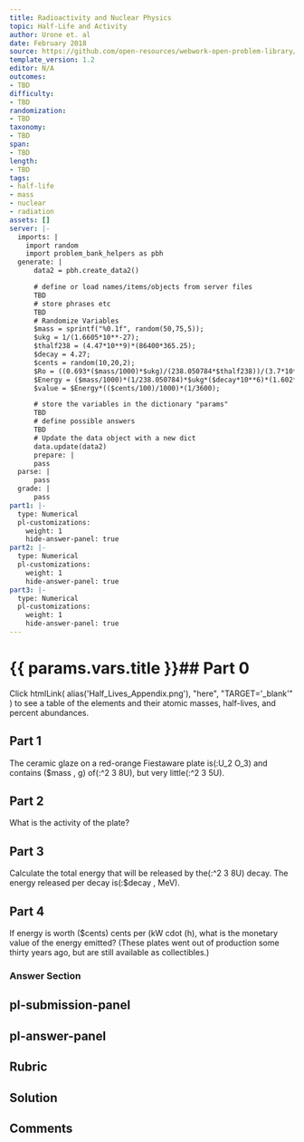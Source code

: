 ```yaml
---
title: Radioactivity and Nuclear Physics
topic: Half-Life and Activity
author: Urone et. al
date: February 2018
source: https://github.com/open-resources/webwork-open-problem-library/tree/master/Contrib/BrockPhysics/College_Physics_Urone/31.Radioactivity_and_Nuclear_Physics/31-05.Half-Life_and_Activity/NU_U17-31-05-019.pg
template_version: 1.2
editor: N/A
outcomes:
- TBD
difficulty:
- TBD
randomization:
- TBD
taxonomy:
- TBD
span:
- TBD
length:
- TBD
tags:
- half-life
- mass
- nuclear
- radiation
assets: []
server: |-
  imports: |
    import random
    import problem_bank_helpers as pbh
  generate: |
      data2 = pbh.create_data2()

      # define or load names/items/objects from server files
      TBD
      # store phrases etc
      TBD
      # Randomize Variables
      $mass = sprintf("%0.1f", random(50,75,5));
      $ukg = 1/(1.6605*10**-27);
      $thalf238 = (4.47*10**9)*(86400*365.25);
      $decay = 4.27;
      $cents = random(10,20,2);
      $Ro = ((0.693*($mass/1000)*$ukg)/(238.050784*$thalf238))/(3.7*10**10);
      $Energy = ($mass/1000)*(1/238.050784)*$ukg*($decay*10**6)*(1.602*10**-19);
      $value = $Energy*(($cents/100)/1000)*(1/3600);

      # store the variables in the dictionary "params"
      TBD
      # define possible answers
      TBD
      # Update the data object with a new dict
      data.update(data2)
      prepare: |
      pass
  parse: |
      pass
  grade: |
      pass
part1: |-
  type: Numerical
  pl-customizations:
    weight: 1
    hide-answer-panel: true
part2: |-
  type: Numerical
  pl-customizations:
    weight: 1
    hide-answer-panel: true
part3: |-
  type: Numerical
  pl-customizations:
    weight: 1
    hide-answer-panel: true
---
```


# {{ params.vars.title }}## Part 0 
Click htmlLink( alias('Half_Lives_Appendix.png'), "here", "TARGET='_blank'" ) to see a table of the elements and their atomic masses, half-lives, and percent abundances. 
## Part 1 
The ceramic glaze on a red-orange Fiestaware plate is(:U_2 O_3) and contains ($mass , g) of(:^2 3 8U), but very little(:^2 3 5U). 
## Part 2 
What is the activity of the plate? 
## Part 3 
Calculate the total energy that will be released by the(:^2 3 8U) decay. The energy released per decay is(:$decay , MeV). 
## Part 4 
If energy is worth ($cents) cents per (kW cdot (h), what is the monetary value of the energy emitted? (These plates went out of production some thirty years ago, but are still available as collectibles.) 


### Answer Section 


## pl-submission-panel 


## pl-answer-panel 


## Rubric 


## Solution 


## Comments 


